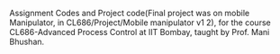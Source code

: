 Assignment Codes and Project code(Final project was on mobile Manipulator, in CL686/Project/Mobile manipulator v1 2), for the course CL686-Advanced Process Control at IIT Bombay, taught by Prof. Mani Bhushan.

